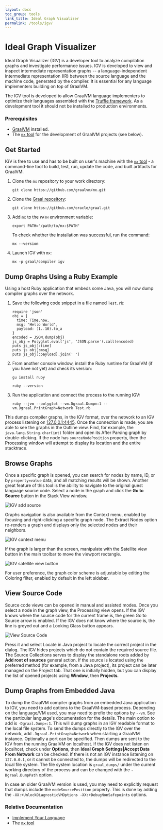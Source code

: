 ```yaml
---
layout: docs
toc_group: tools
link_title: Ideal Graph Visualizer
permalink: /tools/igv/
---
```


# Ideal Graph Visualizer

Ideal Graph Visualizer (IGV) is a developer tool to analyze compilation graphs and investigate performance issues.
IGV is developed to view and inspect intermediate representation graphs -- a language-independent intermediate representation (IR) between the source
language and the machine code, generated by the compiler. It is essential for any language implementers building on top of GraalVM.

The IGV tool is developed to allow GraalVM language implementers to optimize their languages assembled with the [Truffle framework](../../truffle/docs/README.md). 
As a development tool it should not be installed to production environments.

### Prerequisites
* [GraalVM](https://www.graalvm.org/downloads/) installed.
* The [`mx` tool](https://github.com/graalvm/mx) for the development of GraalVM projects (see below).

## Get Started

IGV is free to use and has to be built on user's machine with the [`mx` tool](https://github.com/graalvm/mx/blob/master/README.md) - a command-line tool to build, test, run, update the code, and built artifacts for GraalVM.

1. Clone the `mx` repository to your work directory:
    ```shell
    git clone https://github.com/graalvm/mx.git
    ```

2. Clone the [Graal repository](https://github.com/oracle/graal.git):
    ```shell
    git clone https://github.com/oracle/graal.git
    ```

3. Add `mx` to the `PATH` environment variable:
    ```shell
    export PATH="/path/to/mx:$PATH"
    ```
    To check whether the installation was successful, run the command:
    ```shell
    mx --version 
    ```
    
4. Launch IGV with `mx`:
    ```shell
    mx -p graal/compiler igv
    ```

## Dump Graphs Using a Ruby Example

Using a host Ruby application that embeds some Java, you will now dump compiler graphs over the network.
 
1. Save the following code snippet in a file named `Test.rb`:

    ```shell
    require 'json'
    obj = {
      time: Time.now,
      msg: 'Hello World',
      payload: (1..10).to_a
    }
    encoded = JSON.dump(obj)
    js_obj = Polyglot.eval('js', 'JSON.parse').call(encoded)
    puts js_obj[:time]
    puts js_obj[:msg]
    puts js_obj[:payload].join(' ')
    ```

2. From another console window, install the Ruby runtime for GraalVM (if you have not yet) and check its version:
    ```shell
    gu install ruby
    ```
    ```shell
    ruby --version
    ```
3. Run the application and connect the process to the running IGV:
    ```shell
    ruby --jvm --polyglot --vm.Dgraal.Dump=:1 --vm.Dgraal.PrintGraph=Network Test.rb
    ```

This dumps compiler graphs, in the IGV format, over the network to an IGV process listening on [127.0.0.1:4445](127.0.0.1:4445). 
Once the connection is made, you are able to see the graphs in the Outline view. 
Find, for example, the `java.lang.String.char(int)` folder and open its After Parsing graph by double-clicking. 
If the node has `sourceNodePosition` property, then the Processing window will attempt to display its location and the entire stacktrace.

## Browse Graphs

Once a specific graph is opened, you can search for nodes by name, ID, or by `property=value` data, and all matching results will be shown.
Another great feature of this tool is the ability to navigate to the original guest language source code.
Select a node in the graph and click the **Go to Source** button in the Stack View window.

![IGV add source](img/IGV_add_source.png)

Graphs navigation is also available from the Context menu, enabled by focusing and right-clicking a specific graph node.
The Extract Nodes option re-renders a graph and displays only the selected nodes and their neighbors.

![IGV context menu](img/IGV_context_menu.png)

If the graph is larger than the screen, manipulate with the Satellite view button in the main toolbar to move the viewport rectangle.

![IGV satellite view button](img/IGV_satellite_view.png)

For user preference, the graph color scheme is adjustable by editing the Coloring filter, enabled by default in the left sidebar.

## View Source Code

Source code views can be opened in manual and assisted modes.
Once you select a node in the graph view, the Processing view opens.
If the IGV knows where the source code for the current frame is, the green Go to Source arrow is enabled.
If the IGV does not know where the source is, the line is greyed out and a Looking Glass button appears.

![View Source Code](img/IGV_add_source.png)

Press it and select Locate in Java project to locate the correct project in the dialog.
The IGV hides projects which do not contain the required source file.
The Source Collections serves to display the standalone roots added by **Add root of sources** general action.
If the source is located using the preferred method (for example, from a Java project), its project can be later managed on the Project tab.
That one is initially hidden, but you can display the list of opened projects using **Window**, then **Projects**.

## Dump Graphs from Embedded Java

To dump the GraalVM compiler graphs from an embedded Java application to IGV, you need to add options to the GraalVM-based process.
Depending on the language/VM used, you may need to prefix the options by `--vm`. 
See the particular language's documentation for the details.
The main option to add is `-Dgraal.Dump=:1`.
This will dump graphs in an IGV readable format to the local file system.
To send the dumps directly to the IGV over the network, add `-Dgraal.PrintGraph=Network` when starting a GraalVM instance.
Optionally a port can be specified.
Then dumps are sent to the IGV from the running GraalVM on localhost.
If the IGV does not listen on localhost, check under **Options**, then **Ideal Graph Settings|Accept Data From Network** can be checked.
If there is not an IGV instance listening on `127.0.0.1`, or it cannot be connected to, the dumps will be redirected to the local file system.
The file system location is `graal_dumps/` under the current working directory of the process and can be changed with the `-Dgraal.DumpPath` option.

In case an older GraalVM version is used, you may need to explicitly request that dumps include the `nodeSourcePosition` property.
This is done by adding the `-XX:+UnlockDiagnosticVMOptions -XX:+DebugNonSafepoints` options.

### Relative Documentation

- [Implement Your Language](../graalvm-as-a-platform/implement-language.md)
- The [`mx` tool](https://github.com/graalvm/mx)